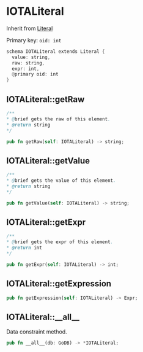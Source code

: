 # IOTALiteral

Inherit from [Literal](./Literal.md)

Primary key: `oid: int`

```rust
schema IOTALiteral extends Literal {
  value: string,
  raw: string,
  expr: int,
  @primary oid: int
}
```
## IOTALiteral::getRaw

```java
/**
* @brief gets the raw of this element.
* @return string
*/
```
```rust
pub fn getRaw(self: IOTALiteral) -> string;
```
## IOTALiteral::getValue

```java
/**
* @brief gets the value of this element.
* @return string
*/
```
```rust
pub fn getValue(self: IOTALiteral) -> string;
```
## IOTALiteral::getExpr

```java
/**
* @brief gets the expr of this element.
* @return int
*/
```
```rust
pub fn getExpr(self: IOTALiteral) -> int;
```
## IOTALiteral::getExpression

```rust
pub fn getExpression(self: IOTALiteral) -> Expr;
```
## IOTALiteral::\_\_all\_\_

Data constraint method.

```rust
pub fn __all__(db: GoDB) -> *IOTALiteral;
```

